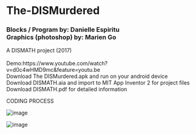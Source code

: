 # The-DISMurdered
<h3> Blocks / Program by: Danielle Espiritu<br/> Graphics (photoshop) by: Marien Go</h3>
A DISMATH project (2017)<br /> <br />
Demo:https://www.youtube.com/watch?v=d0c4wHMD9mc&feature=youtu.be  <br />
Download The DISMurdered.apk and run on your android device <br />
Download DISMATH.aia and import to MIT App Inventor 2 for project files <br />
Download DISMATH.pdf for detailed information  <br />



CODING PROCESS

![image](https://user-images.githubusercontent.com/28699887/54081631-afeda380-4342-11e9-856a-38878d7727bd.png)

![image](https://user-images.githubusercontent.com/28699887/54081160-24bcdf80-433b-11e9-8f68-7d772613f14e.png)

